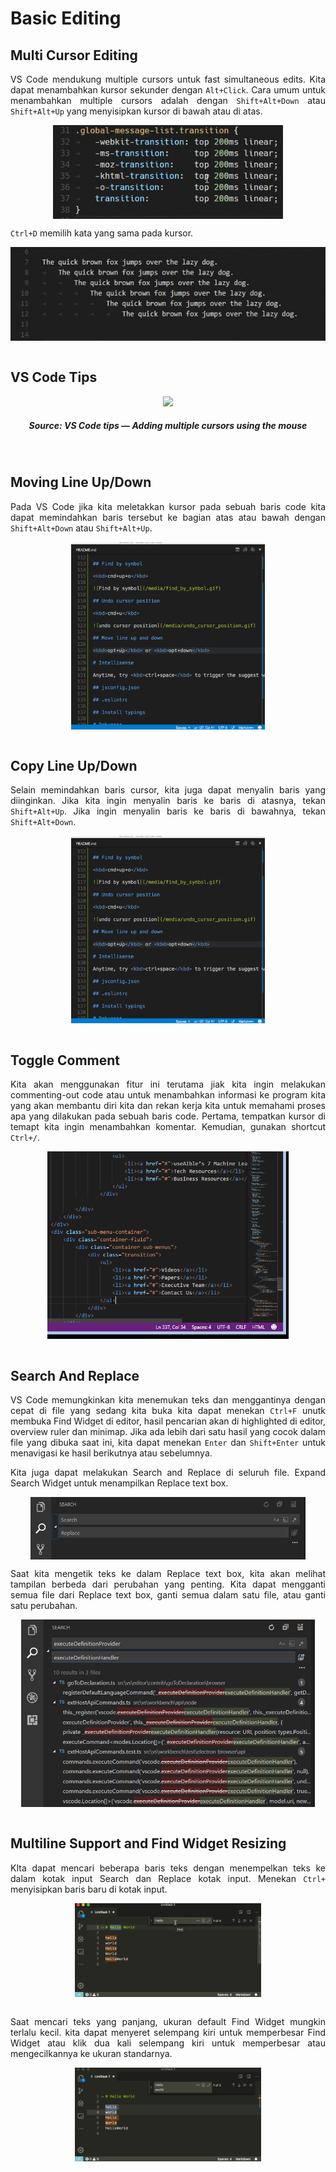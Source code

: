 # Basic Editing
## Multi Cursor Editing
<p align="justify">
VS Code mendukung multiple cursors untuk fast simultaneous edits. Kita dapat menambahkan kursor sekunder dengan <code>Alt+Click</code>. Cara umum untuk menambahkan multiple cursors adalah dengan <code>Shift+Alt+Down</code> atau <code>Shift+Alt+Up</code> yang menyisipkan kursor di bawah atau di atas.<br>

<p align="center">
<img height="150rm" align="center" src="https://github.com/Ouroboros-Tech/modul-pembelajaran/blob/main/image/multicursor1.gif"><br>

<p align="justify">
<code>Ctrl+D</code> memilih kata yang sama pada kursor.<br>

<p align="center">
<img height="150rm" align="center" src="https://github.com/Ouroboros-Tech/modul-pembelajaran/blob/main/image/multicursor-word.gif"><br><br>

## VS Code Tips
<p align="center">
    <a href="https://www.youtube.com/watch?v=UWhD104IeL8" target="_blank"><img src="https://img.youtube.com/vi/UWhD104IeL8/0.jpg"></a> 
    <h5 align="center">Source: VS Code tips — Adding multiple cursors using the mouse</h5>
<p><br>

## Moving Line Up/Down
<p align="justify">
Pada VS Code jika kita meletakkan kursor pada sebuah baris code kita dapat memindahkan baris tersebut ke bagian atas atau bawah dengan <code>Shift+Alt+Down</code> atau <code>Shift+Alt+Up</code>.<br>

<p align="center">
<img height="300rm" align="center" src="https://github.com/Ouroboros-Tech/modul-pembelajaran/blob/main/image/move_line.gif"><br><br>

## Copy Line Up/Down
<p align="justify">
Selain memindahkan baris cursor, kita juga dapat menyalin baris yang diinginkan. Jika kita ingin menyalin baris ke baris di atasnya, tekan <code>Shift+Alt+Up</code>. Jika ingin menyalin baris ke baris di bawahnya, tekan <code>Shift+Alt+Down</code>.<br>

<p align="center">
<img height="300rm" align="center" src="https://github.com/Ouroboros-Tech/modul-pembelajaran/blob/main/image/move_line.gif"><br><br>

## Toggle Comment
<p align="justify">
Kita akan menggunakan fitur ini terutama jiak kita ingin melakukan commenting-out code atau untuk menambahkan informasi ke program kita yang akan membantu diri kita dan rekan kerja kita untuk memahami proses apa yang dilakukan pada sebuah baris code. Pertama, tempatkan kursor di temapt kita ingin menambahkan komentar. Kemudian, gunakan shortcut <code>Ctrl+/</code>.<br>

<p align="center">
<img height="300rm" align="center" src="https://github.com/Ouroboros-Tech/modul-pembelajaran/blob/main/image/comment.gif"><br><br>

## Search And Replace
<p align="justify">
VS Code memungkinkan kita menemukan teks dan menggantinya dengan cepat di file yang sedang kita buka kita dapat menekan <code>Ctrl+F</code> unutk membuka Find Widget di editor, hasil pencarian akan di highlighted di editor, overview ruler dan minimap. Jika ada lebih dari satu hasil yang cocok dalam file yang dibuka saat ini, kita dapat menekan <code>Enter</code> dan <code>Shift+Enter</code> untuk menavigasi ke hasil berikutnya atau sebelumnya.<br>

<p align="justify">
Kita juga dapat melakukan Search and Replace di seluruh file. Expand Search Widget untuk menampilkan Replace text box.<br>

<p align="center">
<img height="100rm" align="center" src="https://github.com/Ouroboros-Tech/modul-pembelajaran/blob/main/image/global-search-replace.png"><br>

<p align="justify">
Saat kita mengetik teks ke dalam Replace text box, kita akan melihat tampilan berbeda dari perubahan yang penting. Kita dapat mengganti semua file dari Replace text box, ganti semua dalam satu file, atau ganti satu perubahan.<br>

<p align="center">
<img height="300rm" align="center" src="https://github.com/Ouroboros-Tech/modul-pembelajaran/blob/main/image/search-replace-example.png"><br><br>

## Multiline Support and Find Widget Resizing
<p align="justify">
KIta dapat mencari beberapa baris teks dengan menempelkan teks ke dalam kotak input Search dan Replace kotak input. Menekan <code>Ctrl+</code> menyisipkan baris baru di kotak input.<br>

<p align="center">
<img height="150rm" align="center" src="https://github.com/Ouroboros-Tech/modul-pembelajaran/blob/main/image/search.gif"><br><br>

<p align="justify">
Saat mencari teks yang panjang, ukuran default Find Widget mungkin terlalu kecil. kita dapat menyeret selempang kiri untuk memperbesar Find Widget atau klik dua kali selempang kiri untuk memperbesar atau mengecilkannya ke ukuran standarnya.<br>

<p align="center">
<img height="150rm" align="center" src="https://github.com/Ouroboros-Tech/modul-pembelajaran/blob/main/image/resize-find-widget.gif"><br><br>

